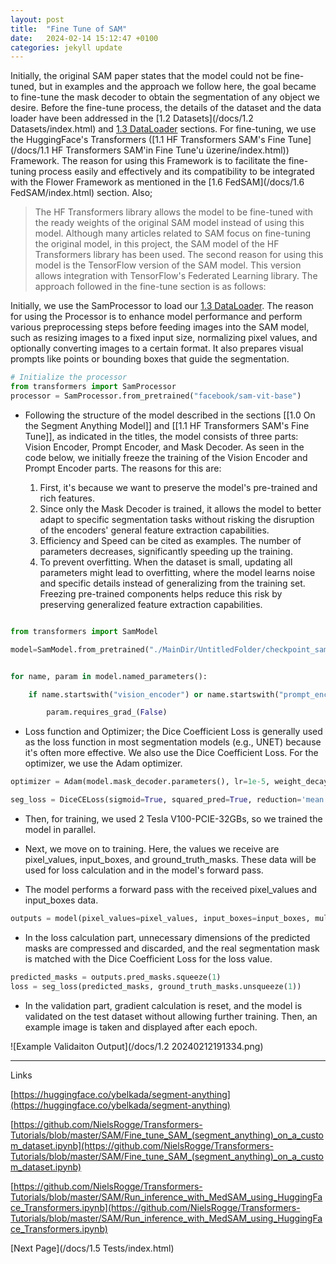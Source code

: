 ```yaml
---
layout: post
title:  "Fine Tune of SAM"
date:   2024-02-14 15:12:47 +0100
categories: jekyll update
---
```



Initially, the original SAM paper states that the model could not be fine-tuned, but in examples and the approach we follow here, the goal became to fine-tune the mask decoder to obtain the segmentation of any object we desire. Before the fine-tune process, the details of the dataset and the data loader have been addressed in the [1.2 Datasets](/docs/1.2 Datasets/index.html) and [1.3 DataLoader](/docs/1.3.DataLoader/index.html) sections. For fine-tuning, we use the HuggingFace's Transformers ([1.1 HF Transformers SAM's Fine Tune](/docs/1.1  HF Transformers SAM'in Fine Tune'u üzerine/index.html)) Framework. The reason for using this Framework is to facilitate the fine-tuning process easily and effectively and its compatibility to be integrated with the Flower Framework as mentioned in the [1.6 FedSAM](/docs/1.6 FedSAM/index.html) section. Also;



>The HF Transformers library allows the model to be fine-tuned with the ready weights of the original SAM model instead of using this model. Although many articles related to SAM focus on fine-tuning the original model, in this project, the SAM model of the HF Transformers library has been used. The second reason for using this model is the TensorFlow version of the SAM model. This version allows integration with TensorFlow's Federated Learning library.
The approach followed in the fine-tune section is as follows:

Initially, we use the SamProcessor to load our [1.3 DataLoader](/docs/1.3.DataLoader/index.html). The reason for using the Processor is to enhance model performance and perform various preprocessing steps before feeding images into the SAM model, such as resizing images to a fixed input size, normalizing pixel values, and optionally converting images to a certain format. It also prepares visual prompts like points or bounding boxes that guide the segmentation.

```python
# Initialize the processor
from transformers import SamProcessor
processor = SamProcessor.from_pretrained("facebook/sam-vit-base")
```


- Following the structure of the model described in the sections [[1.0 On the Segment Anything Model]] and [[1.1 HF Transformers SAM's Fine Tune]], as indicated in the titles, the model consists of three parts: Vision Encoder, Prompt Encoder, and Mask Decoder.
As seen in the code below, we initially freeze the training of the Vision Encoder and Prompt Encoder parts. The reasons for this are:

    1. First, it's because we want to preserve the model's pre-trained and rich features.
	2. Since only the Mask Decoder is trained, it allows the model to better adapt to specific segmentation tasks without risking the disruption of the encoders' general feature extraction capabilities.
	3. Efficiency and Speed can be cited as examples. The number of parameters decreases, significantly speeding up the training.
	4. To prevent overfitting. When the dataset is small, updating all parameters might lead to overfitting, where the model learns noise and specific details instead of generalizing from the training set. Freezing pre-trained components helps reduce this risk by preserving generalized feature extraction capabilities.



```python

from transformers import SamModel

model=SamModel.from_pretrained("./MainDir/UntitledFolder/checkpoint_sam_torch",local_files_only=True)


for name, param in model.named_parameters():

    if name.startswith("vision_encoder") or name.startswith("prompt_encoder"):

        param.requires_grad_(False)

```

- Loss function and Optimizer; the Dice Coefficient Loss is generally used as the loss function in most segmentation models (e.g., UNET) because it's often more effective. We also use the Dice Coefficient Loss. For the optimizer, we use the Adam optimizer.


```python
optimizer = Adam(model.mask_decoder.parameters(), lr=1e-5, weight_decay=0)

seg_loss = DiceCELoss(sigmoid=True, squared_pred=True, reduction='mean')
```

- Then, for training, we used 2 Tesla V100-PCIE-32GBs, so we trained the model in parallel.

- Next, we move on to training. Here, the values we receive are pixel_values, input_boxes, and ground_truth_masks. These data will be used for loss calculation and in the model's forward pass.

- The model performs a forward pass with the received pixel_values and input_boxes data.

```python
outputs = model(pixel_values=pixel_values, input_boxes=input_boxes, multimask_output=False)

```

- In the loss calculation part, unnecessary dimensions of the predicted masks are compressed and discarded, and the real segmentation mask is matched with the Dice Coefficient Loss for the loss value.

```python
predicted_masks = outputs.pred_masks.squeeze(1)
loss = seg_loss(predicted_masks, ground_truth_masks.unsqueeze(1))
```

- In the validation part, gradient calculation is reset, and the model is validated on the test dataset without allowing further training. Then, an example image is taken and displayed after each epoch.

![Example Validaiton Output](/docs/1.2 20240212191334.png)



---

Links

[https://huggingface.co/ybelkada/segment-anything](https://huggingface.co/ybelkada/segment-anything)

[https://github.com/NielsRogge/Transformers-Tutorials/blob/master/SAM/Fine_tune_SAM_(segment_anything)_on_a_custom_dataset.ipynb](https://github.com/NielsRogge/Transformers-Tutorials/blob/master/SAM/Fine_tune_SAM_(segment_anything)_on_a_custom_dataset.ipynb)

[https://github.com/NielsRogge/Transformers-Tutorials/blob/master/SAM/Run_inference_with_MedSAM_using_HuggingFace_Transformers.ipynb](https://github.com/NielsRogge/Transformers-Tutorials/blob/master/SAM/Run_inference_with_MedSAM_using_HuggingFace_Transformers.ipynb)

[Next Page](/docs/1.5 Tests/index.html)